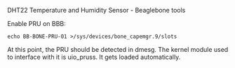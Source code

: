 DHT22 Temperature and Humidity Sensor - Beaglebone tools

Enable PRU on BBB:
```shell
echo BB-BONE-PRU-01 >/sys/devices/bone_capemgr.9/slots
```

At this point, the PRU should be detected in dmesg. The kernel module used to interface with it is uio_pruss. It gets loaded automatically.
